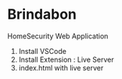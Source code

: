 # Brindabon
HomeSecurity Web Application

1. Install VSCode
2. Install Extension : Live Server
3. index.html with live server
